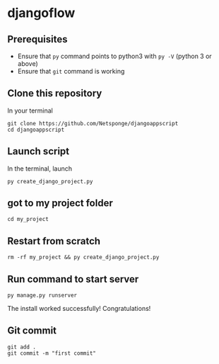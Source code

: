 # djangoflow



## Prerequisites

- Ensure that `py` command points to python3 with `py -V` (python 3 or above)
- Ensure that `git` command is working

## Clone this repository

In your terminal

```shell
git clone https://github.com/Netsponge/djangoappscript
cd djangoappscript
```

## Launch script

In the terminal, launch

```shell
py create_django_project.py
```

## got to my project folder

```shell
cd my_project
```


## Restart from scratch

```shell
rm -rf my_project && py create_django_project.py
```

## Run command to start server

```shell
py manage.py runserver
```

The install worked successfully! Congratulations!

## Git commit
 
````shell
git add .
git commit -m "first commit"
````

